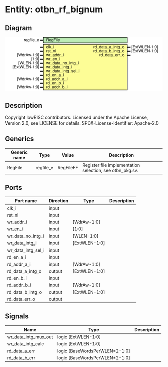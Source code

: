 # Entity: otbn_rf_bignum
## Diagram
![Diagram](otbn_rf_bignum.svg "Diagram")
## Description
Copyright lowRISC contributors.
 Licensed under the Apache License, Version 2.0, see LICENSE for details.
 SPDX-License-Identifier: Apache-2.0
 
## Generics
| Generic name | Type      | Value     | Description                                               |
| ------------ | --------- | --------- | --------------------------------------------------------- |
| RegFile      | regfile_e | RegFileFF | Register file implementation selection, see otbn_pkg.sv.  |
## Ports
| Port name          | Direction | Type          | Description |
| ------------------ | --------- | ------------- | ----------- |
| clk_i              | input     |               |             |
| rst_ni             | input     |               |             |
| wr_addr_i          | input     | [WdrAw-1:0]   |             |
| wr_en_i            | input     | [1:0]         |             |
| wr_data_no_intg_i  | input     | [WLEN-1:0]    |             |
| wr_data_intg_i     | input     | [ExtWLEN-1:0] |             |
| wr_data_intg_sel_i | input     |               |             |
| rd_en_a_i          | input     |               |             |
| rd_addr_a_i        | input     | [WdrAw-1:0]   |             |
| rd_data_a_intg_o   | output    | [ExtWLEN-1:0] |             |
| rd_en_b_i          | input     |               |             |
| rd_addr_b_i        | input     | [WdrAw-1:0]   |             |
| rd_data_b_intg_o   | output    | [ExtWLEN-1:0] |             |
| rd_data_err_o      | output    |               |             |
## Signals
| Name                 | Type                           | Description |
| -------------------- | ------------------------------ | ----------- |
| wr_data_intg_mux_out | logic [ExtWLEN-1:0]            |             |
| wr_data_intg_calc    | logic [ExtWLEN-1:0]            |             |
| rd_data_a_err        | logic [BaseWordsPerWLEN*2-1:0] |             |
| rd_data_b_err        | logic [BaseWordsPerWLEN*2-1:0] |             |
